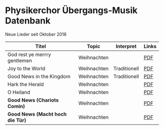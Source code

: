 # Physikerchor Übergangs-Musik Datenbank


Neue Lieder seit Oktober 2018

| Titel | Topic | Interpret | Links |
|----- | ---------------- | ------------------------- | ------------------------------- |
| God rest ye merrry gentlemen | Weihnachten| | [PDF](pages/song_database/weihnachten_neu/god_rest_ye_merry_gentlemen/god_rest_ye_merry_gentlemen.pdf) |
| Joy to the World | Weihnachten | Traditionell | [PDF](pages/song_database/weihnachten_neu/joy_to_the_world/joy_to_the_world.pdf)|
| Good News in the Kingdom | Weihnachten | Traditionell | [PDF](pages/song_database/weihnachten_neu/good_news_in_the_kingdom/good_news_in_the_kingdom.pdf) |
| Hark the Herald | Weihnachten |  | [PDF](pages/song_database/weihnachten_neu/hark_the_herald/hark_the_herald_angels_sing.pdf) |
| O Heiland | Weihnachten | | [PDF](pages/song_database/weihnachten_neu/o_heiland/o_heiland.pdf) |
| **Good News (Chariots Comin)** | Weihnachten | | [PDF](pages/song_database/weihnachten_neu/good_news/good_news.pdf) |
| **Good News (Macht hoch die Tür)** | Weihnachten | | [PDF](pages/song_database/weihnachten_neu/macht_hoch/macht_hoch.pdf) |